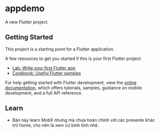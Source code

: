 # appdemo

A new Flutter project.

## Getting Started

This project is a starting point for a Flutter application.

A few resources to get you started if this is your first Flutter project:

- [Lab: Write your first Flutter app](https://docs.flutter.dev/get-started/codelab)
- [Cookbook: Useful Flutter samples](https://docs.flutter.dev/cookbook)

For help getting started with Flutter development, view the
[online documentation](https://docs.flutter.dev/), which offers tutorials,
samples, guidance on mobile development, and a full API reference.


## Learn 
- Bản này learn MobX nhưng mà chưa hoàn chỉnh với các presente khác trừ home, cho nên là xem cứ bình tĩnh nhé.
